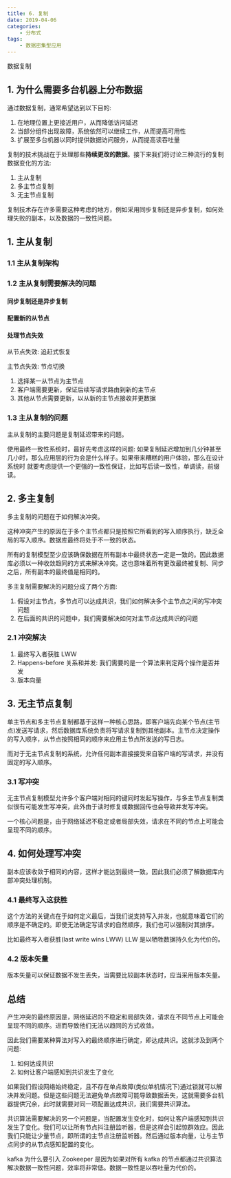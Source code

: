 ```yaml
---
title: 6. 复制
date: 2019-04-06
categories:
    - 分布式
tags:
    - 数据密集型应用
---
```


数据复制

<!-- more -->

## 1. 为什么需要多台机器上分布数据
通过数据复制，通常希望达到以下目的:
1. 在地理位置上更接近用户，从而降低访问延迟
2. 当部分组件出现故障，系统依然可以继续工作，从而提高可用性
3. 扩展至多台机器以同时提供数据访问服务，从而提高读吞吐量

复制的技术挑战在于处理那些**持续更改的数据**。接下来我们将讨论三种流行的复制数据变化的方法:
1. 主从复制
2. 多主节点复制
3. 无主节点复制

复制技术存在许多需要这种考虑的地方，例如采用同步复制还是异步复制，如何处理失败的副本，以及数据的一致性问题。

## 1. 主从复制
### 1.1 主从复制架构

### 1.2 主从复制需要解决的问题
#### 同步复制还是异步复制

#### 配置新的从节点

#### 处理节点失效
从节点失效: 追赶式恢复

主节点失效: 节点切换
1. 选择某一从节点为主节点
2. 客户端需要更新，保证后续写请求路由到新的主节点
3. 其他从节点需要更新，以从新的主节点接收并更数据

### 1.3 主从复制的问题
主从复制的主要问题是复制延迟带来的问题。

使用最终一致性系统时，最好先考虑这样的问题: 如果复制延迟增加到几分钟甚至几小时，那么应用层的行为会是什么样子。如果带来糟糕的用户体验，那么在设计系统时 就要考虑提供一个更强的一致性保证，比如写后读一致性，单调读，前缀读。 

## 2. 多主复制
多主复制的问题在于如何解决冲突。

这种冲突产生的原因在于多个主节点都只是按照它所看到的写入顺序执行，缺乏全局的写入顺序。数据库最终将处于不一致的状态。

所有的复制模型至少应该确保数据在所有副本中最终状态一定是一致的。因此数据库必须以一种收敛趋同的方式来解决冲突。这也意味着所有更改最终被复制、同步之后，所有副本的最终值是相同的。

多主复制需要解决的问题分成了两个方面:
1. 假设对主节点，多节点可以达成共识，我们如何解决多个主节点之间的写冲突问题
2. 在后面的共识的问题中，我们需要解决如何对主节点达成共识的问题

### 2.1 冲突解决
1. 最终写入者获胜 LWW
2. Happens-before 关系和并发: 我们需要的是一个算法来判定两个操作是否并发
3. 版本向量


## 3. 无主节点复制
单主节点和多主节点复制都基于这样一种核心思路，即客户端先向某个节点(主节点)发送写请求，然后数据库系统负责将写请求复制到其他副本。主节点决定操作的写入顺序，从节点按照相同的顺序来应用主节点所发送的写日志。

而对于无主节点复制的系统，允许任何副本直接接受来自客户端的写请求，并没有固定的写入顺序。

### 3.1 写冲突
无主节点复制模型允许多个客户端对相同的键同时发起写操作，与多主节点复制类似很有可能发生写冲突，此外由于读时修复或数据回传也会导致并发写冲突。

一个核心问题是，由于网络延迟不稳定或者局部失效，请求在不同的节点上可能会呈现不同的顺序。


## 4. 如何处理写冲突
副本应该收敛于相同的内容，这样才能达到最终一致。因此我们必须了解数据库内部冲突处理机制。

### 4.1 最终写入这获胜
这个方法的关键点在于如何定义最后，当我们说支持写入并发，也就意味着它们的顺序是不确定的。即使无法确定写请求的自然顺序，我们也可以强制对其排序。

比如最终写入者获胜(last write wins LWW) LLW 是以牺牲数据持久化为代价的。

### 4.2 版本矢量
版本矢量可以保证数据不发生丢失，当需要比较副本状态时，应当采用版本矢量。

## 总结
产生冲突的最终原因是，网络延迟的不稳定和局部失效，请求在不同节点上可能会呈现不同的顺序。进而导致他们无法以趋同的方式收敛。

因此我们需要某种算法对写入的最终顺序进行确定，即达成共识。这就涉及到两个问题:
1. 如何达成共识
2. 如何让客户端感知到共识发生了变化

如果我们假设网络始终稳定，且不存在单点故障(类似单机情况下)通过锁就可以解决并发问题。但是这些问题无法避免单点故障可能导致数据丢失，这就需要多台机器提供冗余，此时就需要对同一项配置达成共识，我们需要共识算法。

共识算法需要解决的另一个问题是，当配置发生变化时，如何让客户端感知到共识发生了变化。我们可以让所有节点抖注册监听器，但是这样会引起惊群效应。因此我们只能让少量节点，即所谓的主节点注册监听器。然后通过版本向量，让与主节点同步的从节点感知配置的变化。

kafka 为什么要引入 Zookeeper 是因为如果对所有 kafka 的节点都通过共识算法解决数据一致性问题，效率将非常低。数据一致性是以吞吐量为代价的。